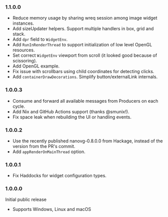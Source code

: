 ### 1.1.0.0

- Reduce memory usage by sharing wreq session among image widget instances.
- Add sizeUpdater helpers. Support multiple handlers in box, grid and stack.
- Add `dpr` field to `WidgetEnv`.
- Add `RunInRenderThread` to support initialization of low level OpenGL resources.
- Set correct `WidgetEnv` viewport from scroll (it looked good because of scissoring).
- Add OpenGL example.
- Fix issue with scrollbars using child coordinates for detecting clicks.
- Add `containerDrawDecorations`. Simplify button/externalLink internals.

### 1.0.0.3

- Consume and forward all available messages from Producers on each cycle.
- Add Nix and GitHub Actions support (thanks @smunix!).
- Fix space leak when rebuilding the UI or handling events.

### 1.0.0.2

- Use the recently published nanovg-0.8.0.0 from Hackage, instead of the version from the PR's commit.
- Add `appRenderOnMainThread` option.

### 1.0.0.1

- Fix Haddocks for widget configuration types.

### 1.0.0.0

Initial public release

- Supports Windows, Linux and macOS
